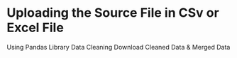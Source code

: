 # Uploading the Source File in CSv or Excel File
 Using Pandas Library
 Data Cleaning
Download Cleaned Data & Merged Data

